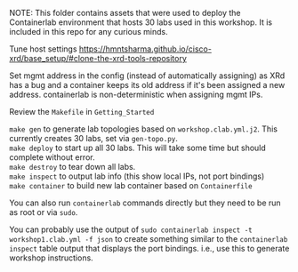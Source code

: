 NOTE: This folder contains assets that were used to deploy the Containerlab environment that hosts 30 labs used in this workshop. It is included in this repo for any curious minds.

Tune host settings https://hmntsharma.github.io/cisco-xrd/base_setup/#clone-the-xrd-tools-repository

Set mgmt address in the config (instead of automatically assigning) as XRd has a bug and a container keeps its old address if it's been assigned a new address. containerlab is non-deterministic when assigning mgmt IPs.

Review the `Makefile` in `Getting_Started`

`make gen` to generate lab topologies based on `workshop.clab.yml.j2`. This currently creates 30 labs, set via `gen-topo.py`.  
`make deploy` to start up all 30 labs. This will take some time but should complete without error.  
`make destroy` to tear down all labs.  
`make inspect` to output lab info (this show local IPs, not port bindings)  
`make container` to build new lab container based on `Containerfile`  

You can also run `containerlab` commands directly but they need to be run as root or via `sudo`.

You can probably use the output of `sudo containerlab inspect -t workshop1.clab.yml -f json` to create something similar to the `containerlab inspect` table output that displays the port bindings. i.e., use this to generate workshop instructions.
